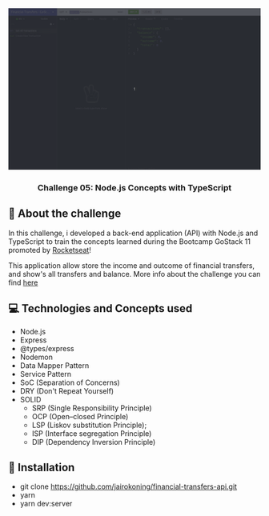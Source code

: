 
<img alt="GoStack Challenge" src="https://raw.githubusercontent.com/jairokoning/financial-transfers-api/master/src/assets/transfers.gif" />

<h3 align="center">
  Challenge 05: Node.js Concepts with TypeScript
</h3>

## :rocket: About the challenge

In this challenge, i developed a back-end application (API) with Node.js and TypeScript to train the concepts learned during the Bootcamp GoStack 11 promoted by [Rocketseat](https://rocketseat.com.br/)!


This application allow store the income and outcome of financial transfers, and show's all transfers and balance. More info about the challenge you can find [here](https://github.com/Rocketseat/bootcamp-gostack-desafios/tree/master/desafio-fundamentos-nodejs)

## :computer: Technologies and Concepts used
- Node.js
- Express
- @types/express
- Nodemon
- Data Mapper Pattern
- Service Pattern
-  SoC (Separation of Concerns)
- DRY (Don't Repeat Yourself)
- SOLID
	-  SRP (Single Responsibility Principle)
	-  OCP (Open–closed Principle)
	-  LSP (Liskov substitution Principle);
	-  ISP (Interface segregation Principle)
	-  DIP (Dependency Inversion Principle)

## :checkered_flag: Installation
- git clone https://github.com/jairokoning/financial-transfers-api.git
- yarn
- yarn dev:server

